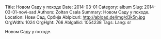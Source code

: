 Title: Новом Саду у походе
Date: 2014-03-01
Category: album
Slug: 2014-03-01-novi-sad
Authors: Zoltan Csala
Summary: Новом Саду у походе.
Location: Нови Сад, Србија
Ablpicurl: http://abload.de/img/d3k5n.jpg
OrgWdth: 1024
OrgHght: 768
Ablgallid: 1054238
Tags:
Lang: sr

Новом Саду у походе.
